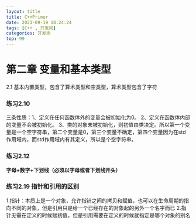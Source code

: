 ```yaml
---
layout: title
title: C++Primer
date: 2021-09-19 18:24:24
tags: [C++ , 开发岗]
categories: 开发岗
top: 99
---
```

# 第二章 变量和基本类型
2.1 基本内置类型，包含了算术类型和空类型，算术类型包含了字符
### 练习2.10
三条性质：1、定义在任何函数体外的变量会被初始化为0。   2、定义在函数体内部的变量不会被初始化。 3、类的对象未被初始化，则初值由类决定。所以第一个变量是一个空字符串，第二个变量是0，第三个变量不确定，第四个变量因为在std作用域内，而std作用域内有其定义，所以是个空字符串。
### 练习2.12
**字母+数字+下划线（必须以字母或者下划线开头）**
<!--more-->
### 练习2.19 指针和引用的区别
1.指针：本质上是一个对象，允许指针之间的拷贝和赋值，也可以在生命周期的指向不同的对象，但是引用只是给一个已经存在的对象起的另外一个名字而已
2.指针无需在定义的时候赋初值，但是引用需要在定义的时候就指定是哪个对象的别名
